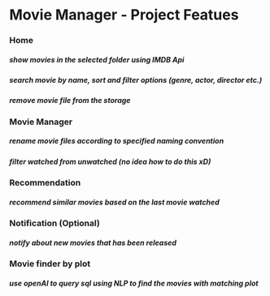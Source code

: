 # **Movie Manager** - Project Featues

### Home

##### show movies in the selected folder using IMDB Api
##### search movie by name, sort and filter options (genre, actor, director etc.)
##### remove movie file from the storage

### Movie Manager

##### rename movie files according to specified naming convention
##### filter watched from unwatched (no idea how to do this xD)

### Recommendation

##### recommend similar movies based on the last movie watched

### Notification (Optional)

##### notify about new movies that has been released

### Movie finder by plot

##### use openAI to query sql using NLP to find the movies with matching plot
